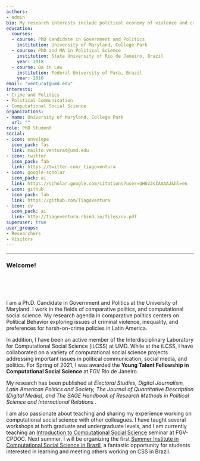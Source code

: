 ```yaml
---
authors:
- admin
bio: My research interests include political economy of violence and crime in Latin America. 
education:
  courses:
  - course: PhD Candidate in Government and Politics
    institution: University of Maryland, College Park
  - course: PhD and MA in Political Science
    institution: State University of Rio de Janeiro, Brazil
    year: 2018
  - course: Ba in Law
    institution: Federal University of Para, Brazil
    year: 2010
email: "venturat@umd.edu"
interests:
- Crime and Politics
- Political Communication
- Computational Social Science
organizations:
- name: University of Maryland, College Park
  url: ""
role: PhD Student
social:
- icon: envelope
  icon_pack: fas
  link: mailto:venturat@umd.edu
- icon: twitter
  icon_pack: fab
  link: https://twitter.com/_tiagoventura
- icon: google-scholar
  icon_pack: ai
  link: https://scholar.google.com/citations?user=UH6VJsIAAAAJ&hl=en
- icon: github
  icon_pack: fab
  link: https://github.com/TiagoVentura
- icon: cv
  icon_pack: ai
  link: http://tiagoventura.rbind.io/files/cv.pdf
superuser: true
user_groups:
- Researchers
- Visitors
---
```


<hr>


### Welcome!

<br><br><br>



I am a Ph.D. Candidate in Government and Politics at the University of Maryland. I work in the fields of comparative politics,  and computational social science.  My research agenda in comparative politics centers on Political Behavior exploring issues of criminal violence, inequality, and  preferences for harsh-on-crime policies in Latin America.

In addition,  I have been an active member of the Interdisciplinary Laboratory for Computational Social Science (iLCSS) at UMD. While at the iLCSS, I have collaborated on a variety of computational social science projects addressing important issues in political communication, social media, and politics. For Spring of 2021, I was awarded the **Young Talent Fellowship in Computational Social Science** at FGV Rio de Janeiro. 

<!-- My dissertation research focuses on criminal violence and political behavior in Latin America: how citizens make strategic decisions about security policies in violent democracies, how exposure to crime affects citizens' willingness to invest in security, and how these concerns ultimately enter into the electoral arena via support for candidates campaigning on tough-on-crime policies.-->

My research has been published at _Electoral Studies, Digital Journalism, Latin American Politics and Society, The Journal of Quantitative Description (Digital Media), and The SAGE Handbook of Research Methods in Political Science and International Relations_ . 

I am also passionate about teaching and sharing my experience working on computational social science with other colleagues.  I have taught several workshops at both graduate and undergraduate levels, and I am currently teaching an [Introduction to Computational Social Science](https://fgvintrocss.netlify.app/) seminar at FGV-CPDOC. Next summer, I will be organizing the first [Summer Institute in Computational Social Science in Brazil](https://sicss.io/2021/fgv-dapp-brazil/), a fantastic opportunity for students interested in learning and meeting others working on CSS in Brazil. 

<!---  Bem-vindo ao meu site!

Sou aluno de doutorado em Ciência Política na Universidade de Maryland, College Park, Estados Unidos. Minha pesquisa foca em economica política comparada e comportamento político. Minha tese propõe um modelo teórico para compreender efeito de desigualdade econômica e victimização em preferencias por políticas de segurança na América Latina. No Brasil, obtive os títulos de  Mestrado e Doutorado em Ciência Política no IESP-UERJ. Minha agenda de pesquisa focou-se principalmente em formas de medir efetividade de experiências participativas e partidos politicos.  Confira neste link os materiais do workshop [Acessando dados da web em R](https://tiagoventura.github.io/workshop_ufpa/) que ofertei na minha alma-mater, Universidade Federal do Para. -->

